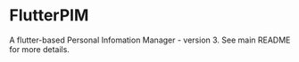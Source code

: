 # FlutterPIM

A flutter-based Personal Infomation Manager - version 3. See main README for more details.


